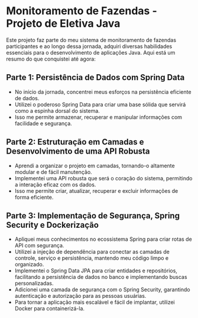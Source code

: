 # Monitoramento de Fazendas - Projeto de Eletiva Java

Este projeto faz parte do meu sistema de monitoramento de fazendas participantes e ao longo dessa jornada, adquiri diversas habilidades essenciais para o desenvolvimento de aplicações Java. Aqui está um resumo do que conquistei até agora:

## Parte 1: Persistência de Dados com Spring Data
- No início da jornada, concentrei meus esforços na persistência eficiente de dados.
- Utilizei o poderoso Spring Data para criar uma base sólida que servirá como a espinha dorsal do sistema.
- Isso me permite armazenar, recuperar e manipular informações com facilidade e segurança.

## Parte 2: Estruturação em Camadas e Desenvolvimento de uma API Robusta
- Aprendi a organizar o projeto em camadas, tornando-o altamente modular e de fácil manutenção.
- Implementei uma API robusta que será o coração do sistema, permitindo a interação eficaz com os dados.
- Isso me permite criar, atualizar, recuperar e excluir informações de forma eficiente.

## Parte 3: Implementação de Segurança, Spring Security e Dockerização
- Apliquei meus conhecimentos no ecossistema Spring para criar rotas de API com segurança.
- Utilizei a injeção de dependência para conectar as camadas de controle, serviço e persistência, mantendo meu código limpo e organizado.
- Implementei o Spring Data JPA para criar entidades e repositórios, facilitando a persistência de dados no banco e implementando buscas personalizadas.
- Adicionei uma camada de segurança com o Spring Security, garantindo autenticação e autorização para as pessoas usuárias.
- Para tornar a aplicação mais escalável e fácil de implantar, utilizei Docker para containerizá-la.

